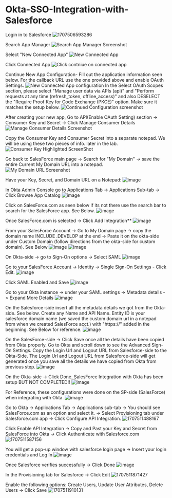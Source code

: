 # Okta-SSO-Integration-with-Salesforce
Login in to Salesforce
![1707506593286](https://github.com/user-attachments/assets/25a7450e-f187-4a3d-be61-c2b122a1ea8b)

Search App Manager
![Search App Manager Screenshot](https://github.com/user-attachments/assets/58f20c68-67dd-46f1-ab36-98f0315ad537)

Select "New Connected App"
![New Connected App](https://github.com/user-attachments/assets/e99aa720-1648-4bad-bd4b-432f6c6ca2a2)

Click Connected App
![Click contniue on connected app](https://github.com/user-attachments/assets/30f5a744-9d2e-4fe9-af4b-560c60f72140)

Continue New App Configuration- Fill out the application information seen below. For the callback URL use the one provided above and enable OAuth Settings.
![New Connected App configuration](https://github.com/user-attachments/assets/fc03eadd-3e65-4484-9cce-d939fc4f260f)
In the Select OAuth Scopes section, please select "Manage user data via APIs (api)" and "Perform requests at any time (refresh_token, offline_access)" and also DESELECT the "Require Proof Key for Code Exchange (PKCE)" option. Make sure it matches the setup below. 
![Continued Configuration screenshot](https://github.com/user-attachments/assets/63a0c477-f8c3-4f7b-95d2-9069f08560f5)

 After creating your new app, Go to API(Enable OAuth Setting) section -> Consumer Key and Secret -> Click Manage Consumer Details
![Manage Consumer Details Screenshot](https://github.com/user-attachments/assets/3f9c0b65-e74d-4827-ac7f-d71b040cb112)

 Copy the Consumer Key and Consumer Secret into a separate notepad. We will be using these two pieces of info. later in the lab. 
![Consumer Key Highlighted ScreenShot](https://github.com/user-attachments/assets/eae66514-2157-4c3a-a957-c229321d0012)


Go back to SalesForce main page -> Search for "My Domain" -> save the entire Current My Domain URL into a notepad. 
![My Domain URL Screenshot](https://github.com/user-attachments/assets/c4320d64-6ea7-4bd2-9f33-e8e38e91669a)

Have your Key, Secret, and Domain URL on a Notepad:
![image](https://github.com/user-attachments/assets/c94786f7-ce5e-4e93-8426-bfb0ab3d4901)


In Okta Admin Console go to Applications Tab -> Applications Sub-tab -> Click Browse App Catalog
![image](https://github.com/user-attachments/assets/74d9c7df-ca22-4ceb-aff2-68357e201199)

Click on SalesForce.com as seen below if its not there use the search bar to search for the SalesForce app. See Below.
![image](https://github.com/user-attachments/assets/c5ccbc28-8409-42cb-8179-13f8c3144dd1)

Once SalesForce.com is selected -> Click Add Integration**
![image](https://github.com/user-attachments/assets/779c6a5a-df86-461a-bfcd-6ed621bfdc76)

From your SalesForce Account -> Go to My Domain page -> copy the domain name INCLUDE .DEVELOP at the end  -> Paste it on the okta-side under Custom Domain (follow directions from the okta-side for custom domain). See Below
![image](https://github.com/user-attachments/assets/ae69fdbe-5673-49bd-8a3c-57520edcf66b)
![image](https://github.com/user-attachments/assets/4fcdd99e-6bff-4bba-8236-32f3e6b04994)

On Okta-side -> go to Sign-On options -> Select SAML
![image](https://github.com/user-attachments/assets/6c508961-2734-4536-923b-4ac9120d190c)

Go to your SalesForce Account -> Identity -> Single Sign-On Settings - Click Edit.
![image](https://github.com/user-attachments/assets/f13bea07-7a97-4114-bb3d-50efa7e5853b)

Click SAML Enabled and Save
![image](https://github.com/user-attachments/assets/bad001f0-0a79-4c84-86d7-9b08c28cdf05)

Go to your Okta instance -> under your SAML settings -> Metadata details -> Expand More Details
![image](https://github.com/user-attachments/assets/cad62abe-42e8-4438-88e2-3155774079a4)


On the Salesforce-side insert all the metadata details we got from the Okta-side. See below. Create any Name and API Name. Entity ID is your salesforce domain name (we saved the custom domain url in a notepad from when we created SalesForce acct.) with "https://" added in the beginning. See Below for reference. 
![image](https://github.com/user-attachments/assets/957d9cde-5e3c-476d-ada2-4208b97dcdbb)


On the SalesForce-side -> Click Save once all the details have been copied from Okta properly. Go to Okta and scroll down to see the Advanced Sign-On Settings. Copy the Login Url and Logout URL from Salesforce-side to the Okta-Side. The Login Url and Logout URL from Salesforce-side will get generated once you save all the details we have copied from Okta from previous step.
![image](https://github.com/user-attachments/assets/759c1b82-2e76-47a4-9799-6f43d6361f1f)

On the Okta-side -> Click Done. SalesForce Integration with Okta has been setup BUT NOT COMPLETED!!
![image](https://github.com/user-attachments/assets/2484305e-2a4a-47d5-90aa-0a53f0f3f9ef)

For Reference, these configurations were done on the SP-side (SalesForce) when integrating with Okta.
![image](https://github.com/user-attachments/assets/157da1c3-81ab-492d-acbf-2238aac426a7)

Go to Okta -> Applications Tab -> Applications sub-tab -> You should see SalesForce.com as an option and select it. -> Select Provisioning tab under Salesforce.com app -> Click Configure API Integration.
![1707511488167](https://github.com/user-attachments/assets/4a657b9f-6d4f-4419-ab05-e0140d2a9621)

Click Enable API Integration -> Copy and Past your Key and Secret from SalesForce into Okta -> Click Authenticate with Salesforce.com 
![1707511587156](https://github.com/user-attachments/assets/e56f8186-2f20-4acd-b40a-20a34c71dc0b)

You will get a pop-up window with salesforce login page -> Insert your login credentials and Log In
![image](https://github.com/user-attachments/assets/868184b5-603f-4d81-a56b-ffb37c25933a)


Once Salesforce verifies successfully -> Click Done
![image](https://github.com/user-attachments/assets/33d32592-be61-4804-b319-93f3ca81f815)

In the Provisioning tab for Salesforce -> Click Edit
![1707511871427](https://github.com/user-attachments/assets/83dcf3a5-9185-400d-8ce9-1f16a55ef9bc)

Enable the following options: Create Users, Update User Attributes, Delete Users -> Click Save 
![1707511910131](https://github.com/user-attachments/assets/284893b9-b90a-419f-8dfb-9aa82aa7504e)


